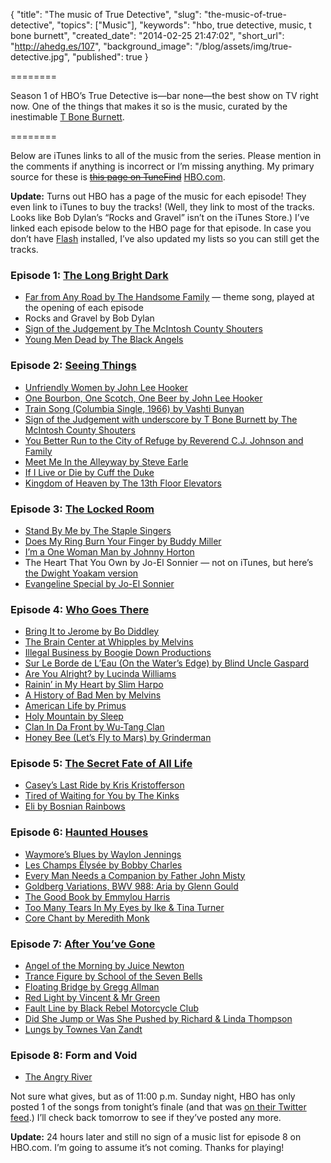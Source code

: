 {
  "title": "The music of True Detective",
  "slug": "the-music-of-true-detective",
  "topics": ["Music"],
  "keywords": "hbo, true detective, music, t bone burnett",
  "created_date": "2014-02-25 21:47:02",
  "short_url": "http://ahedg.es/107",
  "background_image": "/blog/assets/img/true-detective.jpg",
  "published": true
}

========

Season 1 of HBO’s True Detective is—bar none—the best show on TV right now. One of the things that makes it so is the music, curated by the inestimable [T Bone Burnett](http://www.tboneburnett.com/).

========

Below are iTunes links to all of the music from the series. Please mention in the comments if anything is incorrect or I’m missing anything. My primary source for these is ~~[this page on TuneFind](http://www.tunefind.com/show/true-detective/season-1)~~ [HBO.com](http://www.hbo.com/true-detective/).

**Update:** Turns out HBO has a page of the music for each episode! They even link to iTunes to buy the tracks! (Well, they link to most of the tracks. Looks like Bob Dylan’s “Rocks and Gravel” isn’t on the iTunes Store.) I’ve linked each episode below to the HBO page for that episode. In case you don’t have [Flash](http://www.apple.com/hotnews/thoughts-on-flash/) installed, I’ve also updated my lists so you can still get the tracks.

### Episode 1: [The Long Bright Dark](http://www.hbo.com/true-detective/episodes/1/01-the-long-bright-dark/music.html)

* [Far from Any Road by The Handsome Family](https://itunes.apple.com/us/album/far-from-any-road/id344654890?i=344656878) — theme song, played at the opening of each episode
* Rocks and Gravel by Bob Dylan
* [Sign of the Judgement by The McIntosh County Shouters](https://itunes.apple.com/us/album/sign-of-the-judgement/id263177181?i=263177188)
* [Young Men Dead by The Black Angels](https://itunes.apple.com/us/album/young-men-dead/id658014951?i=658014960)

### Episode 2: [Seeing Things](http://www.hbo.com/true-detective/episodes/1/02-seeing-things/music.html)

* [Unfriendly Women by John Lee Hooker](https://itunes.apple.com/us/album/unfriendly-woman/id410401890?i=410402053)
* [One Bourbon, One Scotch, One Beer by John Lee Hooker](https://itunes.apple.com/us/album/one-bourbon-one-scotch-one/id25283?i=27991249)
* [Train Song (Columbia Single, 1966) by Vashti Bunyan](https://itunes.apple.com/us/album/train-song-columbia-single/id265096293?i=265096509)
* [Sign of the Judgement with underscore by T Bone Burnett by The McIntosh County Shouters](https://itunes.apple.com/us/album/sign-of-the-judgement/id263188318?i=263190867)
* [You Better Run to the City of Refuge by Reverend C.J. Johnson and Family](https://itunes.apple.com/us/album/you-better-run-to-city-refuge/id263177181?i=263177484)
* [Meet Me In the Alleyway by Steve Earle](https://itunes.apple.com/us/album/meet-me-in-the-alleyway/id508920444?i=508920960)
* [If I Live or Die by Cuff the Duke](https://itunes.apple.com/us/album/if-i-live-or-if-i-die-bonus-track/id365359262?i=365359610)
* [Kingdom of Heaven by The 13th Floor Elevators](https://itunes.apple.com/us/album/kingdom-of-heaven/id199501700?i=199502190)

### Episode 3: [The Locked Room](http://www.hbo.com/true-detective/episodes/1/03-the-locked-room/music.html)

* [Stand By Me by The Staple Singers](https://itunes.apple.com/us/album/stand-by-me/id404862744?i=404863003)
* [Does My Ring Burn Your Finger by Buddy Miller](https://itunes.apple.com/us/album/does-my-ring-burn-your-finger/id294878788?i=294878833)
* [I’m a One Woman Man by Johnny Horton](https://itunes.apple.com/us/album/im-a-one-woman-man/id168394286?i=168394340)
* The Heart That You Own by Jo-El Sonnier — not on iTunes, but here’s [the Dwight Yoakam version](https://itunes.apple.com/us/album/the-heart-that-you-own/id302299331?i=302299352)
* [Evangeline Special by Jo-El Sonnier](https://itunes.apple.com/us/album/evangeline-special/id2481564?i=2481486)

### Episode 4: [Who Goes There](http://www.hbo.com/true-detective/episodes/1/04-who-goes-there/music.html)

* [Bring It to Jerome by Bo Diddley](https://itunes.apple.com/us/album/bring-it-to-jerome/id522869?i=522791)
* [The Brain Center at Whipples by Melvins](https://itunes.apple.com/us/album/the-brain-center-at-whipples/id65715761?i=65715317)
* [Illegal Business by Boogie Down Productions](https://itunes.apple.com/us/album/illegal-business/id299671267?i=299671286)
* [Sur Le Borde de L’Eau (On the Water’s Edge) by Blind Uncle Gaspard](https://itunes.apple.com/us/album/sur-le-borde-leau-on-waters/id310284724?i=310284755)
* [Are You Alright? by Lucinda Williams](https://itunes.apple.com/us/album/are-you-alright/id214310278?i=214310280)
* [Rainin’ in My Heart by Slim Harpo](https://itunes.apple.com/us/album/rainin-in-my-heart/id357653?i=357627)
* [A History of Bad Men by Melvins](https://itunes.apple.com/us/album/a-history-of-bad-men/id201321804?i=201321933)
* [American Life by Primus](https://itunes.apple.com/us/album/american-life/id109092?i=109072)
* [Holy Mountain by Sleep](https://itunes.apple.com/us/album/holy-mountain/id43359181?i=43358579)
* [Clan In Da Front by Wu-Tang Clan](https://itunes.apple.com/us/album/clan-in-da-front/id254985185?i=254985383)
* [Honey Bee (Let’s Fly to Mars) by Grinderman](https://itunes.apple.com/us/album/honey-bee-lets-fly-to-mars/id262482800?i=262483419)

### Episode 5: [The Secret Fate of All Life](http://www.hbo.com/true-detective/episodes/1/05-the-secret-fate-of-all-life/music.html)

* [Casey’s Last Ride by Kris Kristofferson](https://itunes.apple.com/us/album/caseys-last-ride/id193760680?i=193760999)
* [Tired of Waiting for You by The Kinks](https://itunes.apple.com/us/album/tired-of-waiting-for-you/id678717784?i=678718283)
* [Eli by Bosnian Rainbows](https://itunes.apple.com/us/album/eli/id628044053?i=628044056)

### Episode 6: [Haunted Houses](http://www.hbo.com/true-detective/episodes/1/06-haunted-houses/music.html)

* [Waymore’s Blues by Waylon Jennings](https://itunes.apple.com/us/album/waymores-blues/id385558807?i=385558978)
* [Les Champs Élysée by Bobby Charles](https://itunes.apple.com/us/album/les-champs-elysee/id307416903?i=307416948)
* [Every Man Needs a Companion by Father John Misty](https://itunes.apple.com/us/album/everyman-needs-a-companion/id669285159?i=669285380)
* [Goldberg Variations, BWV 988: Aria by Glenn Gould](https://itunes.apple.com/us/album/goldberg-variations-bwv-988/id201258290?i=201258302)
* [The Good Book by Emmylou Harris](https://itunes.apple.com/us/album/the-good-book/id529612249?i=529612413)
* [Too Many Tears In My Eyes by Ike & Tina Turner](https://itunes.apple.com/us/album/too-many-tears-in-my-eyes/id767015156?i=767015278)
* [Core Chant by Meredith Monk](https://itunes.apple.com/us/album/core-chant/id202990528?i=202990592)

### Episode 7: [After You’ve Gone](http://www.hbo.com/true-detective/episodes/1/07-after-youve-gone/music.html)

* [Angel of the Morning by Juice Newton](https://itunes.apple.com/us/album/angel-of-the-morning/id441801721?i=441801787)
* [Trance Figure by School of the Seven Bells](https://itunes.apple.com/us/album/trance-figure/id276978602?i=276978712)
* [Floating Bridge by Gregg Allman](https://itunes.apple.com/us/album/floating-bridge/id414080879?i=414080882)
* [Red Light by Vincent & Mr Green](https://itunes.apple.com/us/album/red-light/id65638248?i=65637833)
* [Fault Line by Black Rebel Motorcycle Club](https://itunes.apple.com/us/album/fault-line/id303187513?i=303187519)
* [Did She Jump or Was She Pushed by Richard & Linda Thompson](https://itunes.apple.com/us/album/did-she-jump-or-was-she-pushed/id162575497?i=162576108)
* [Lungs by Townes Van Zandt](https://itunes.apple.com/us/album/lungs/id295792566?i=295792572)

### Episode 8: Form and Void

* [The Angry River](https://itunes.apple.com/us/album/angry-river-feat.-father-john/id836745989?i=836746005)

Not sure what gives, but as of 11:00 p.m. Sunday night, HBO has only posted 1 of the songs from tonight’s finale (and that was [on their Twitter feed](https://twitter.com/HBO/status/442890147097772032).) I’ll check back tomorrow to see if they’ve posted any more.

**Update:** 24 hours later and still no sign of a music list for episode 8 on HBO.com. I’m going to assume it’s not coming. Thanks for playing!
